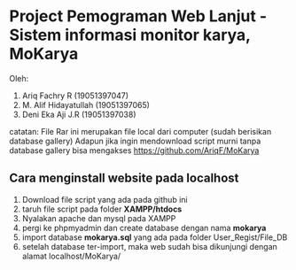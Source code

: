 # Project Pemograman Web Lanjut - Sistem informasi monitor karya, MoKarya

Oleh: 
1. Ariq Fachry R (19051397047)
2. M. Alif Hidayatullah (19051397065)
3. Deni Eka Aji J.R (19051397038)

catatan: File Rar ini merupakan file local dari computer (sudah berisikan database gallery)
	Adapun jika ingin mendownload script murni tanpa database gallery bisa mengakses 
	https://github.com/AriqF/MoKarya

## Cara menginstall website pada localhost
1. Download file script yang ada pada github ini
2. taruh file script pada folder **XAMPP/htdocs**
3. Nyalakan apache dan mysql pada XAMPP
4. pergi ke phpmyadmin dan create database dengan nama **mokarya**
5. import database **mokarya.sql** yang ada pada folder User_Regist/File_DB 
6. setelah database ter-import, maka web sudah bisa dikunjungi dengan alamat localhost/MoKarya/
